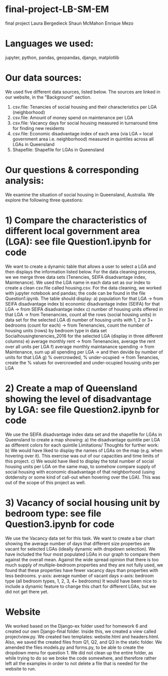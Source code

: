 # final-project-LB-SM-EM
final project Laura Bergedieck Shaun McMahon Enrique Mezo

# Languages we used:
  jupyter, python, pandas,
  geopandas, django, matplotlib

# Our data sources:
We used five different data sources, listed below. The sources are linked in our website, in the "Background" section.
  1) csv.file: Tenancies of social housing and their characteristics per LGA (neighborhood)
  2) csv.file: Amount of money spend on maintenance per LGA
  3) csv.file: Vacancy days for social housing measured in turnaround time for finding new residents
  4) csv.file: Economic disadvantage index of each area (via LGA = local government area i.e. neighborhood) measured in quintiles across all LGAs in Queensland
  5) Shapefile: Shapefile for LGAs in Queensland

# Our questions & corresponding analysis:

We examine the situation of social housing in Queensland, Australia. We explore the following three questions:
#  1) Compare the characteristics of different local government area (LGA): see file Question1.ipynb for code
  We want to create a dynamic table that allows a user to select a LGA and then displays the information listed below.
  For the data cleaning process, we we merge three data sets (Tenencies, SEIFA disadvantage index, Maintenance). We used the LGA name in each data set as our index to create a clean csv.file called housing.csv.
  For the data cleaning, we worked with jupyter notebook and pandas; the code can be found in the file Question1.ipynb.
  The table should display:
  a) population for that LGA
    -> from SEIFA disadvantage index
  b) economic disadvantage index (SEIFA) for that LGA
    -> from SEIFA disadvantage index
  c) number of housing units offered in that LGA
    -> from Tenenancies, count all the rows (social housing units) in data set for the selected LGA
  d) number of housing units with 1, 2 or 3+ bedrooms (count for each)
    -> from Tenenancies, count the number of housing units (rows) by bedroom type in data set Socialhousingtenencies_2016 for the selected LGA (display in three different columns)
  e) average monthly rent
    -> from Tenenancies, average the rent over all units per LGA
  f) average monthly maintanance spending
    -> from Maintenance, sum up all spending per LGA
    -> and then devide by number of units for that LGA
  g) % overcrowded, % under-ocupied
    -> from Tenancies, create the % values for overcrowded and under-ocupied housing units per LGA

# 2) Create a map of Queensland showing the level of disadvantage by LGA: see file Question2.ipynb for code
We use the SEIFA disadvantage index data set and the shapefile for LGAs in Queensland to create a map showing:
  a) the disadvantage quintile per LGA as different colors for each quintile
Limitations/ Thoughts for further work:
  b) We would have liked to display the names of LGAs on the map (e.g. when hovering over it). This exercise was out of our capacities and time limits of this project.
  c) We would have liked to display the total number of social housing units per LGA on the same map, to somehow compare supply of social housing with economic disadvantage of that neighborhood (using dotdensity or some kind of call-out when hovering over the LGA). This was out of the scope of this project as well.

# 3) Vacancy of social housing unit by bedroom type: see file Question3.ipynb for code
  We use the Vacancy data set for this task.
  We want to create a bar chart showing the average number of days that different size properties are vacant for selected LGAs (ideally dynamic with dropdown selection). We have included the four most populated LGAs in our graph to compare them against the overall mean. Against the wide spread opinion that there is too much supply of multiple-bedroom properties and they are not fully used, we found that these properties have fewer vacancy days than properties with less bedrooms. 
    y-axis: average number of vacant days
    x-axis: bedroom type (all bedroom types, 1, 2, 3, 4+ bedrooms)
It would have been nice to include a dynamic feature to change this chart for different LGAs, but we did not get there yet.

# Website
We worked based on the Django-ex folder used for homework 6 and created our own Django-final folder. 
Inside this, we created a view called projectview.py.
We created two templates: website.html and headers.html. Also, we saved the created files from Q1, Q2, and Q3 in the static folder.
We amended the files models.py and forms.py, to be able to create the dropdown menu for question 1.
We did not clean up the entire folder, as while trying to do so we broke the code somewhere, and therefore rather left all the examples in order to not delete a file that is needed for the website to run.
